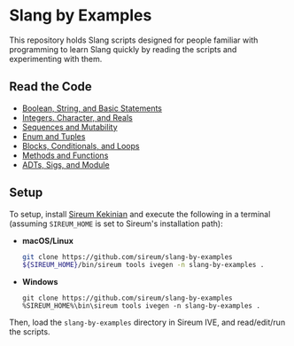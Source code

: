 # Slang by Examples

This repository holds Slang scripts designed for people familiar with
programming to learn Slang quickly by reading the scripts and
experimenting with them.


## Read the Code

* [Boolean, String, and Basic Statements](src/00-boolean-string-basic-statements.sc)
* [Integers. Character, and Reals](src/01-integers-character-reals.sc)
* [Sequences and Mutability](src/02-sequences-mutability.sc)
* [Enum and Tuples](src/03-enum-tuples.sc)
* [Blocks, Conditionals, and Loops](src/04-blocks-conditionals-loops.sc)
* [Methods and Functions](src/05-methods-functions.sc)
* [ADTs, Sigs, and Module](src/06-adts-sigs-module.sc)

## Setup

To setup, install [Sireum Kekinian](https://github.com/sireum/kekinian)
and execute the following in a terminal (assuming `SIREUM_HOME` is 
set to Sireum's installation path):

* **macOS/Linux**

  ```bash
  git clone https://github.com/sireum/slang-by-examples
  ${SIREUM_HOME}/bin/sireum tools ivegen -n slang-by-examples .
  ```

* **Windows**

  ```batch
  git clone https://github.com/sireum/slang-by-examples
  %SIREUM_HOME%\bin\sireum tools ivegen -n slang-by-examples .
  ```
  
Then, load the `slang-by-examples` directory in Sireum IVE, and
read/edit/run the scripts.